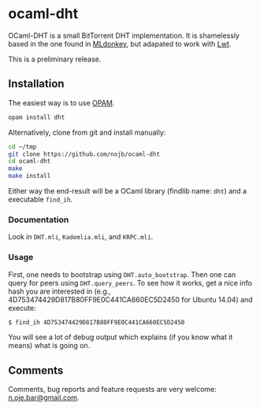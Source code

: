 # ocaml-dht

OCaml-DHT is a small BitTorrent DHT implementation.  It is shamelessly based in the one found in [MLdonkey](http://mldonkey.sourceforge.net), but adapated to work with [Lwt](http://ocsigen.org/lwt/).

This is a preliminary release.

## Installation

The easiest way is to use [OPAM](http://opam.ocaml.org).
```sh
opam install dht
```

Alternatively, clone from git and install manually:
```sh
cd ~/tmp
git clone https://github.com/nojb/ocaml-dht
cd ocaml-dht
make
make install
```

Either way the end-result will be a OCaml library (findlib name: `dht`) and a executable `find_ih`.

### Documentation

Look in `DHT.mli`, `Kademlia.mli`, and `KRPC.mli`.

### Usage

First, one needs to bootstrap using `DHT.auto_bootstrap`. Then one can query for peers using
`DHT.query_peers`.  To see how it works, get a nice info hash
you are interested in (e.g., 4D753474429D817B80FF9E0C441CA660EC5D2450 for Ubuntu 14.04) and execute:

```sh
$ find_ih 4D753474429D817B80FF9E0C441CA660EC5D2450
```

You will see a lot of debug output which explains (if you know what it means) what is going on.

## Comments

Comments, bug reports and feature requests are very welcome: n.oje.bar@gmail.com.
